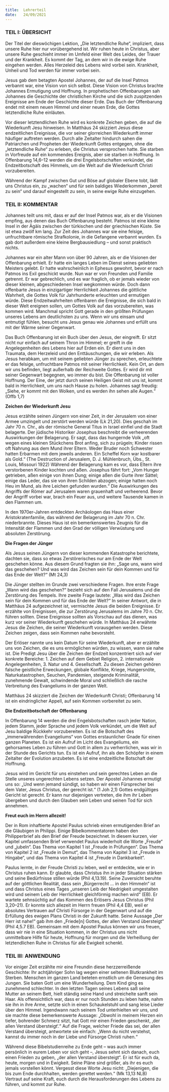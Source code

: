 ```yaml
---
title:  Lehrerteil
date:   24/09/2021
---
```


### TEIL I: ÜBERSICHT

Der Titel der dieswöchigen Lektion, „Die letztendliche Ruhe“, impliziert, dass unsere Ruhe hier nur vorübergehend ist. Wir ruhen heute in Christus, aber unsere Ruhe geschieht immer im Umfeld einer Welt des Leides, der Trauer und der Krankheit. Es kommt der Tag, an dem wir in die ewige Ruhe eingehen werden. Alles Herzeleid des Lebens wird vorbei sein. Krankheit, Unheil und Tod werden für immer vorbei sein.

Jesus gab dem betagten Apostel Johannes, der auf die Insel Patmos verbannt war, eine Vision von sich selbst. Diese Vision von Christus brachte Johannes Ermutigung und Hoffnung. In prophetischen Offenbarungen sah Johannes die Geschichte der christlichen Kirche und die sich zuspitzenden Ereignisse am Ende der Geschichte dieser Erde. Das Buch der Offenbarung endet mit einem neuen Himmel und einer neuen Erde, die Gottes letztendliche Ruhe einläuten.

Vor dieser letztendlichen Ruhe wird es konkrete Zeichen geben, die auf die Wiederkunft Jesu hinweisen. In Matthäus 24 skizziert Jesus diese endzeitlichen Ereignisse, die vor seiner glorreichen Wiederkunft immer häufiger auftreten werden. Durch alle Zeitalter hindurch sahen die Patriarchen und Propheten der Wiederkunft Gottes entgegen, ohne die „letztendliche Ruhe“ zu erleben, die Christus versprochen hatte. Sie starben in Vorfreude auf ein kommendes Ereignis, aber sie starben in Hoffnung. In Offenbarung 14,6–12 werden die drei Engelsbotschaften verkündet, die Endzeitbotschaft des Himmels, um die Welt auf die Wiederkunft Christi vorzubereiten.

Während der Kampf zwischen Gut und Böse auf globaler Ebene tobt, lädt uns Christus ein, zu „wachen“ und für sein baldiges Wiederkommen „bereit zu sein“ und darauf eingestellt zu sein, in seine ewige Ruhe einzugehen.

### TEIL II: KOMMENTAR

Johannes teilt uns mit, dass er auf der Insel Patmos war, als er die Visionen empfing, aus denen das Buch Offenbarung besteht. Patmos ist eine kleine Insel in der Ägäis zwischen der türkischen und der griechischen Küste. Sie ist etwa zwölf km lang. Zur Zeit des Johannes war sie eine felsige, unfruchtbare römische Strafkolonie, in die Gefangene verbannt wurden. Es gab dort außerdem eine kleine Bergbausiedlung – und sonst praktisch nichts.

Johannes war ein alter Mann von über 90 Jahren, als er die Visionen der Offenbarung erhielt. Er hatte ein langes Leben im Dienst seines geliebten Meisters gelebt. Er hatte wahrscheinlich in Ephesus gewohnt, bevor er nach Patmos ins Exil geschickt wurde. Nun war er von Freunden und Familie getrennt. Er war gebrechlich, und es war fraglich, ob er jemals wieder von dieser kleinen, abgeschiedenen Insel wegkommen würde. Doch dann offenbarte Jesus in einzigartiger Herrlichkeit Johannes die göttliche Wahrheit, die Gottes Volk für Jahrhunderte erleuchten und ermutigen würde. Diese Endzeitwahrheiten offenbaren die Ereignisse, die sich bald in dieser Welt ereignen sollen, um Gottes Volk auf das vorzubereiten, was kommen wird. Manchmal spricht Gott gerade in den größten Prüfungen unseres Lebens am deutlichsten zu uns. Wenn wir uns einsam und entmutigt fühlen, besucht uns Jesus genau wie Johannes und erfüllt uns mit der Wärme seiner Gegenwart.

Das Buch Offenbarung ist ein Buch über den Jesus, der eingreift. Er sitzt nicht nur einfach auf seinem Thron im Himmel; er greift in die Angelegenheiten des Lebens hier auf Erden ein. Er dient uns in den Traumata, dem Herzeleid und den Enttäuschungen, die wir erleben. Als Jesus herabkam, um mit seinem geliebten Jünger zu sprechen, erleuchtete er das felsige, unfruchtbare Patmos mit seiner Herrlichkeit. Kein Ort, an dem wir uns befinden, liegt außerhalb der Reichweite Gottes. Er wird dir mit seiner Gegenwart begegnen, wo immer du bist. Die Offenbarung ist voller Hoffnung. Der Eine, der jetzt durch seinen Heiligen Geist mit uns ist, kommt bald in Herrlichkeit, um uns nach Hause zu holen. Johannes sagt freudig: „Siehe, er kommt mit den Wolken, und es werden ihn sehen alle Augen.“ (Offb 1,7)

**Zeichen der Wiederkunft Jesu**

Jesus erzählte seinen Jüngern von einer Zeit, in der Jerusalem von einer Armee umzingelt und zerstört werden würde (Lk 21,20). Dies geschah im Jahr 70 n. Chr., als der römische General Titus in Israel einfiel und die Stadt belagerte. Der jüdische Historiker Josephus beschreibt die verheerenden Auswirkungen der Belagerung. Er sagt, dass das hungernde Volk „oft wegen eines kleinen Stückchens Brot anfing, sich zu prügeln; Kinder rissen oft Nahrung aus dem Mund ihrer Eltern. Weder Bruder noch Schwester hatten Erbarmen mit dem jeweils anderen. Ein Scheffel Korn war kostbarer als Gold.“ (The Destruction of Jerusalem, D. J. Mühlenbruch, Übs., St. Louis, Missouri 1922) Während der Belagerung kam es vor, dass Eltern ihre verstorbenen Kinder kochten und aßen. Josephus fährt fort: „Vom Hunger getrieben, aßen einige von ihnen Dung; einige aßen die Gurte ihrer Sättel; einige das Leder, das sie von ihren Schilden abzogen; einige hatten noch Heu im Mund, als ihre Leichen gefunden wurden.“ Die Auswirkungen des Angriffs der Römer auf Jerusalem waren grauenhaft und verheerend. Bevor der Angriff vorbei war, brach ein Feuer aus, und weitere Tausende kamen in den Flammen um.

In den 1970er-Jahren entdeckten Archäologen das Haus einer Aristokratenfamilie, das während der Belagerung im Jahr 70 n. Chr. niederbrannte. Dieses Haus ist ein bemerkenswertes Zeugnis für die Intensität der Flammen und den Grad der völligen Verwüstung und absoluten Zerstörung.

**Die Fragen der Jünger**

Als Jesus seinen Jüngern von dieser kommenden Katastrophe berichtete, dachten sie, dass so etwas Zerstörerisches nur am Ende der Welt geschehen könne. Aus diesem Grund fragten sie ihn: „Sage uns, wann wird das geschehen? Und was wird das Zeichen sein für dein Kommen und für das Ende der Welt?“ (Mt 24,3)

Die Jünger stellten im Grunde zwei verschiedene Fragen. Ihre erste Frage „Wann wird das geschehen?“ bezieht sich auf den Fall Jerusalems und die Zerstörung des Tempels. Ihre zweite Frage lautete: „Was wird das Zeichen sein für dein Kommen und für das Ende der Welt?“ In seiner Antwort, die in Matthäus 24 aufgezeichnet ist, vermischte Jesus die beiden Ereignisse. Er erzählte von Ereignissen, die zur Zerstörung Jerusalems im Jahre 70 n. Chr. führen sollten. Diese Ereignisse sollten als Vorschau auf das dienen, was kurz vor seiner Wiederkunft geschehen würde. In Matthäus 24 erwähnte Jesus die Zeichen, die seiner Wiederkunft vorausgehen werden. Diese Zeichen zeigen, dass sein Kommen nahe bevorsteht.

Der Erlöser nannte uns kein Datum für seine Wiederkunft, aber er erzählte uns von Zeichen, die es uns ermöglichen würden, zu wissen, wann sie nahe ist. Die Predigt Jesu über die Zeichen der Endzeit konzentriert sich auf vier konkrete Bereiche: 1. Zeichen auf dem Gebiet Religion, 2. internationale Angelegenheiten, 3. Natur und 4. Gesellschaft. Zu diesen Zeichen gehören falsche geistliche Erweckungen, globale Konflikte, Kriege, Hungersnöte, Naturkatastrophen, Seuchen, Pandemien, steigende Kriminalität, zunehmende Gewalt, schwindende Moral und schließlich die rasche Verbreitung des Evangeliums in der ganzen Welt.

Matthäus 24 skizziert die Zeichen der Wiederkunft Christi; Offenbarung 14 ist ein eindringlicher Appell, auf sein Kommen vorbereitet zu sein.

**Die Endzeitbotschaft der Offenbarung**

In Offenbarung 14 werden die drei Engelsbotschaften rasch jeder Nation, jedem Stamm, jeder Sprache und jedem Volk verkündet, um die Welt auf Jesu baldige Rückkehr vorzubereiten. Es ist die Botschaft des „immerwährenden Evangeliums“ von Gottes erstaunlicher Gnade für einen ganzen Planeten. Es ist ein Aufruf im Licht des Evangeliums, ein gehorsames Leben zu führen und Gott in allem zu verherrlichen, was wir in der Stunde des Gerichts tun. Es ist ein Aufruf, ihn als den Schöpfer in einem Zeitalter der Evolution anzubeten. Es ist eine endzeitliche Botschaft der Hoffnung.

Jesus wird im Gericht für uns einstehen und sein gerechtes Leben an die Stelle unseres ungerechten Lebens setzen. Der Apostel Johannes ermutigt uns so: „Und wenn jemand sündigt, so haben wir einen Fürsprecher bei dem Vater, Jesus Christus, der gerecht ist.“ (1 Joh 2,1) Gottes endgültiges Gericht ist gerecht. Er kann nur diejenigen vertreten, die ihm ihr Leben übergeben und durch den Glauben sein Leben und seinen Tod für sich annehmen.

**Freut euch im Herrn allezeit!**

Der in Rom inhaftierte Apostel Paulus schrieb einen ermutigenden Brief an die Gläubigen in Philippi. Einige Bibelkommentatoren haben den Philipperbrief als den Brief der Freude bezeichnet. In diesem kurzen, vier Kapitel umfassenden Brief verwendet Paulus wiederholt die Worte „Freude“ und „jubeln“. Das Thema von Kapitel 1 ist „Freude in Prüfungen“. Das Thema von Kapitel 2 ist „Freude in Demut“, das Thema von Kapitel 3 ist „Freude in Hingabe“, und das Thema von Kapitel 4 ist „Freude in Dankbarkeit“.

Paulus lernte, in der Freude Christi zu leben, weil er entdeckte, wie er in Christus ruhen kann. Er glaubte, dass Christus ihn in jeder Situation stärken und seine Bedürfnisse stillen würde (Phil 4,13.19). Seine Zuversicht beruhte auf der göttlichen Realität, dass sein „Bürgerrecht … in den Himmeln“ ist und dass Christus eines Tages „unseren Leib der Niedrigkeit umgestalten wird und seinem Leib der Herrlichkeit gleichförmig machen wird“ (EB). Er wartete sehnsüchtig auf das Kommen des Erlösers Jesus Christus (Phil 3,20–21). Er konnte sich allezeit im Herrn freuen (Phil 4,4 EB), weil er absolutes Vertrauen auf Christi Fürsorge in der Gegenwart und auf die Erfüllung des ewigen Plans Christi in der Zukunft hatte. Seine Aussage „Der Herr ist nahe!“ gab ihm den „Friede[n] Gottes, der allen Verstand übersteigt“ (Phil 4,5.7 EB). Gemeinsam mit dem Apostel Paulus können wir uns freuen, dass wir nie in eine Situation kommen, in der Christus uns nicht unmittelbare Hilfe für heute, Hoffnung für morgen und die Verheißung der letztendlichen Ruhe in Christus für alle Ewigkeit schenkt.

### TEIL III: ANWENDUNG

Vor einiger Zeit erzählte mir eine Freundin diese herzzerreißende Geschichte: Ihr achtjähriger Sohn lag wegen einer seltenen Blutkrankheit im Sterben. Menschen im ganzen Land beteten ernstlich um die Genesung des Jungen. Sie baten Gott um eine Wunderheilung. Dem Kind ging es zunehmend schlechter. In den letzten Tagen seines Lebens saß seine Mutter an seinem Bett, hielt ständig seine Hand und streichelte sanft sein Haar. Als offensichtlich war, dass er nur noch Stunden zu leben hatte, nahm sie ihn in ihre Arme, setzte sich in einen Schaukelstuhl und sang leise Lieder über den Himmel. Irgendwann nach seinem Tod unterhielten wir uns, und sie machte diese bemerkenswerte Aussage: „Obwohl in meinem Herzen ein tiefer, bohrender Schmerz sitzt, hat Gott mir einen Frieden geschenkt, ‚der allen Verstand übersteigt‘.“ Auf die Frage, welcher Friede das sei, der allen Verstand übersteigt, antwortete sie einfach: „Wenn du nicht verstehst, kannst du immer noch in der Liebe und Fürsorge Christi ruhen.“

Während diese Bibelstudienreihe zu Ende geht – was auch immer persönlich in eurem Leben vor sich geht –, Jesus sehnt sich danach, euch einen Frieden zu geben, „der allen Verstand übersteigt“. Er ist für euch da, heute, morgen und in Ewigkeit. Seine Pläne sind größer, als ihr es euch jemals vorstellen könnt. Vergesst diese Worte Jesu nicht: „Diejenigen, die bis zum Ende durchhalten, werden gerettet werden.“
(Mk 13,13 NLB) Vertraut auf seine Kraft, euch durch die Herausforderungen des Lebens zu führen, und kommt zur Ruhe.